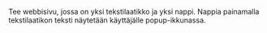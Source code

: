 Tee webbisivu, jossa on yksi tekstilaatikko ja yksi nappi. Nappia painamalla
tekstilaatikon teksti näytetään käyttäjälle popup-ikkunassa.
